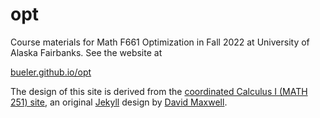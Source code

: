 # opt

Course materials for Math F661 Optimization in Fall 2022 at University of Alaska Fairbanks.  See the website at

[bueler.github.io/opt](https://bueler.github.io/opt/)

The design of this site is derived from the [coordinated Calculus I (MATH 251) site](https://uaf-math251.github.io/), an original [Jekyll](https://jekyllrb.com/) design by [David Maxwell](https://damaxwell.github.io/).
